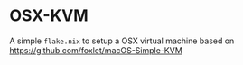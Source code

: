 # OSX-KVM
A simple `flake.nix` to setup a OSX virtual machine based on https://github.com/foxlet/macOS-Simple-KVM
